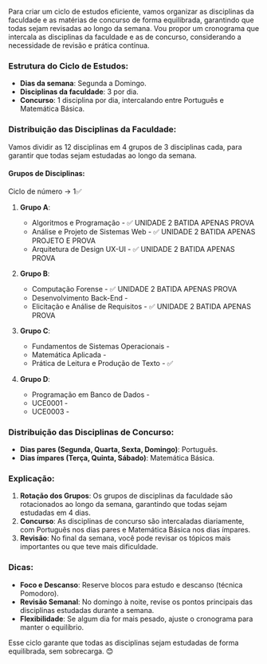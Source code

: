 Para criar um ciclo de estudos eficiente, vamos organizar as disciplinas da faculdade e as matérias de concurso de forma equilibrada, garantindo que todas sejam revisadas ao longo da semana. Vou propor um cronograma que intercala as disciplinas da faculdade e as de concurso, considerando a necessidade de revisão e prática contínua.

### Estrutura do Ciclo de Estudos:
- **Dias da semana**: Segunda a Domingo.
- **Disciplinas da faculdade**: 3 por dia.
- **Concurso**: 1 disciplina por dia, intercalando entre Português e Matemática Básica.

### Distribuição das Disciplinas da Faculdade:
Vamos dividir as 12 disciplinas em 4 grupos de 3 disciplinas cada, para garantir que todas sejam estudadas ao longo da semana.

#### Grupos de Disciplinas:
Ciclo de número -> 1✅
1. **Grupo A**:
   - Algoritmos e Programação - ✅ UNIDADE 2 BATIDA APENAS PROVA
   - Análise e Projeto de Sistemas Web - ✅ UNIDADE 2 BATIDA APENAS PROJETO E PROVA
   - Arquitetura de Design UX-UI - ✅ UNIDADE 2 BATIDA APENAS PROVA
1. **Grupo B**:
   - Computação Forense - ✅ UNIDADE 2 BATIDA APENAS PROVA
   - Desenvolvimento Back-End - 
   - Elicitação e Análise de Requisitos - ✅ UNIDADE 2 BATIDA APENAS PROVA
1. **Grupo C**:
   - Fundamentos de Sistemas Operacionais - 
   - Matemática Aplicada - 
   - Prática de Leitura e Produção de Texto - ✅  

4. **Grupo D**:
   - Programação em Banco de Dados - 
   - UCE0001 - 
   - UCE0003 - 

### Distribuição das Disciplinas de Concurso:
- **Dias pares (Segunda, Quarta, Sexta, Domingo)**: Português.
- **Dias ímpares (Terça, Quinta, Sábado)**: Matemática Básica.

### Explicação:
1. **Rotação dos Grupos**: Os grupos de disciplinas da faculdade são rotacionados ao longo da semana, garantindo que todas sejam estudadas em 4 dias.
2. **Concurso**: As disciplinas de concurso são intercaladas diariamente, com Português nos dias pares e Matemática Básica nos dias ímpares.
3. **Revisão**: No final da semana, você pode revisar os tópicos mais importantes ou que teve mais dificuldade.

### Dicas:
- **Foco e Descanso**: Reserve blocos para estudo e descanso (técnica Pomodoro).
- **Revisão Semanal**: No domingo à noite, revise os pontos principais das disciplinas estudadas durante a semana.
- **Flexibilidade**: Se algum dia for mais pesado, ajuste o cronograma para manter o equilíbrio.

Esse ciclo garante que todas as disciplinas sejam estudadas de forma equilibrada, sem sobrecarga. 😊